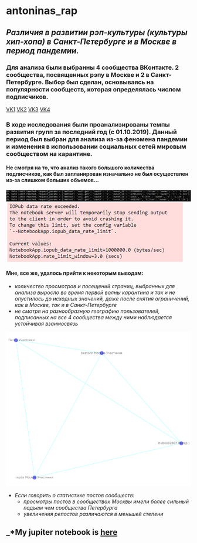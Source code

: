 # antoninas_rap

## _*Различия в развитии рэп-культуры (культуры хип-хопа) в Санкт-Петербурге и в Москве в период пандемии.*_



### Для анализа были выбранны 4 сообщества ВКонтакте. 2 сообщества, посвященных рэпу в Москве и 2 в Санкт-Петербурге. Выбор был сделан, основываясь на популярности сообществ, которая определялась числом подписчиков.
[VK1](https://vk.com/rapda)
[VK2](https://vk.com/beatonn)
[VK3](https://vk.com/rap4all)
[VK4](https://vk.com/club6662867)

### В ходе исследования были проанализированы темпы развития групп за последний год (с 01.10.2019). Данный период был выбран для анализа из-за феномена пандемии и изменения в использовании социальных сетей мировым сообществом на карантине. 

#### Не смотря на то, что анализ такого большого количества подписчиков, как был запланирован изначально не был осуществлен из-за слишком больших объемов... 
![image is hear](d479d43c-1dda-49e1-97ea-071ccfbd6ec4.jpg)
![image is hear](114f00a2-5cd2-4049-95f0-13fea1f64e8b.jpg)

#### Мне, все же, удалось прийти к некоторым выводам:
* *количество просмотров и посещений страниц, выбранных для анализа выросло во время первой волны карантина и так и не опустилось до исходных значений, даже после снятия ограничений, как в Москве, так и в Санкт-Петербурге* 
* *не смотря на разнообразную географию пользователей, подписанных на все 4 сообщества между ними наблюдается устойчивая взаимосвязь*

![image is hear](rap.png)

* *Если говорить о статистике постов сообществ:*
    - *просмотры постов в сообществах Москвы имели более сильный подъем чем сообщества Петербурга*
    - *увеличения репостов различаются в меньшей степени*
    
 ## _*My jupiter notebook is [here](antoninasrap.ipynb) 
